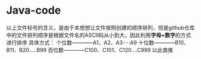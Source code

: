 # Java-code
以上文件标号的含义，是由于本想想让文件按照创建的顺序排列，但是github仓库中的文件排列顺序是根据文件名的ASCII码从小到大，因此利用**字母+数字**的方式进行排序
具体方式：
个位数————A1、A2、A3·····A9
十位数————B10、B11、B20.....B99
百位数————C100、C101、C120....C999
以此类推
